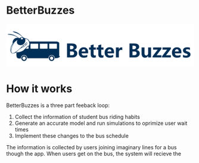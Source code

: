 # BetterBuzzes
![alt text](https://github.com/jperez306/BetterBuzzes/blob/main/images/logo.png)

# How it works
BetterBuzzes is a three part feeback loop:
1) Collect the information of student bus riding habits
2) Generate an accurate model and run simulations to oprimize user wait times
3) Implement these changes to the bus schedule

The information is collected by users joining imaginary lines for a bus though the app. When users get on the bus, the system will recieve the 

